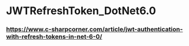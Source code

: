 # JWTRefreshToken_DotNet6.0



### https://www.c-sharpcorner.com/article/jwt-authentication-with-refresh-tokens-in-net-6-0/
